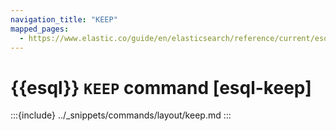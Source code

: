```yaml
---
navigation_title: "KEEP"
mapped_pages:
  - https://www.elastic.co/guide/en/elasticsearch/reference/current/esql-commands.html#esql-keep
---
```


# {{esql}} `KEEP` command [esql-keep]

:::{include} ../_snippets/commands/layout/keep.md
:::
